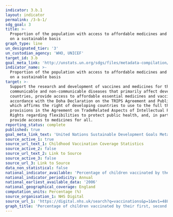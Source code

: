 ```yaml
---
indicator: 3.b.1
layout: indicator
permalink: /3-b-1/
sdg_goal: 3
title: >-
  Proportion of the population with access to affordable medicines and vaccines
  on a sustainable basis
graph_type: line
un_designated_tier: '3'
un_custodian_agency: 'WHO, UNICEF'
target_id: 3.b
goal_meta_link: 'http://unstats.un.org/sdgs/files/metadata-compilation/Metadata-Goal-3.pdf'
indicator_name: >-
  Proportion of the population with access to affordable medicines and vaccines
  on a sustainable basis
target: >-
  Support the research and development of vaccines and medicines for the
  communicable and non-communicable diseases that primarily affect developing
  countries, provide access to affordable essential medicines and vaccines, in
  accordance with the Doha Declaration on the TRIPS Agreement and Public Health,
  which affirms the right of developing countries to use to the full the
  provisions in the Agreement on TradeRelated Aspects of Intellectual Property
  Rights regarding flexibilities to protect public health, and, in particular,
  provide access to medicines for all.
reporting_status: complete
published: true
goal_meta_link_text: 'United Nations Sustainable Development Goals Metadata: 3.b.1'
source_active_1: true
source_url_text_1: Childhood Vaccination Coverage Statistics
source_active_2: false
source_url_text_2: Link to Source
source_active_3: false
source_url_3: Link to Source
data_non_statistical: false
national_indicator_available: 'Percentage of children vaccinated by their first, second and fifth birthday'
national_indicator_periodicity: Annual
national_earliest_available_data: '2006'
national_geographical_coverage: England
computation_units: Percentage (%)
source_organisation_1: NHS Digital
source_url_1: 'https://digital.nhs.uk/search?q=vaccinations&p=1&mv1=488'
graph_title: 'Percentage of children vaccinated by their first, second and fifth birthday'
---
```


